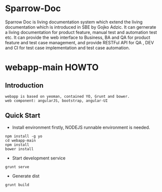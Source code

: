 Sparrow-Doc
===========

Sparrow Doc is living documentation system which extend the living documentation which is introduced in SBE by Gojko Adzic. It can gernerate a living documentation for product feature, manual test and automation test etc. It can provide the web interface to Business, BA and QA for product feature and test case management, and provide RESTFul API for QA , DEV and CI for test case implementation and test case automation.


# webapp-main HOWTO
## Introduction
```
webapp is based on yeoman, contained YO, Grunt and bower.
web component: angularJS, bootstrap, angular-UI
```
## Quick Start
* Install environment
firstly, NODEJS runnable environment is needed.
```
npm install -g yo
cd webapp-main
npm install
bower install
```
* Start development service 
```
grunt serve
```
* Generate dist
```
grunt build
```